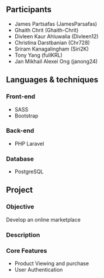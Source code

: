 ## Participants
* James Partsafas (JamesParsafas)
* Ghaith Chrit (Ghaith-Chrit)
* Divleen Kaur Ahluwalia (Divleen12)
* Christina Darstbanian (Chr728)
* Sriram Kanagalingham (Siri2K)
* Tony Yang (fullKRL)
* Jan Mikhail Alexei Ong (janong24)

## Languages & techniques
### Front-end
* SASS
* Bootstrap
### Back-end
* PHP Laravel
### Database
* PostgreSQL
		
## Project
### Objective
Develop an online marketplace 

### Description


### Core Features
* Product Viewing and purchase
* User Authentication
